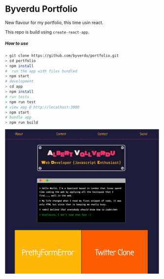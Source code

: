 # Byverdu Portfolio

New flavour for my portfolio, this time usin react.

This repo is build using `create-react-app`.


##### How to use

```bash
> git clone https://github.com/byverdu/portfolio.git
> cd portfolio
> npm install
#  run the app with files bundled
> npm start
# development
> cd app
> npm install
# run tests
> npm run test
# view app @ http://localhost:3000
> npm start 
# bundle app
> npm run build
```

<img src="./porfolio.png" />